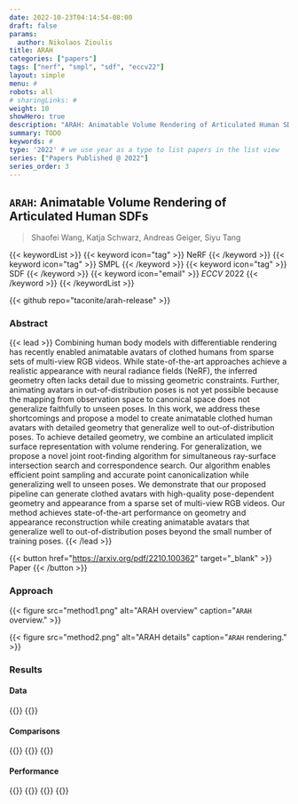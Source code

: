 ```yaml
---
date: 2022-10-23T04:14:54-08:00
draft: false
params:
  author: Nikolaos Zioulis
title: ARAH
categories: ["papers"]
tags: ["nerf", "smpl", "sdf", "eccv22"]
layout: simple
menu: #
robots: all
# sharingLinks: #
weight: 10
showHero: true
description: "ARAH: Animatable Volume Rendering of Articulated Human SDFs"
summary: TODO
keywords: #
type: '2022' # we use year as a type to list papers in the list view
series: ["Papers Published @ 2022"]
series_order: 3
---
```


## `ARAH`: Animatable Volume Rendering of Articulated Human SDFs

> Shaofei Wang, Katja Schwarz, Andreas Geiger, Siyu Tang

{{< keywordList >}}
{{< keyword icon="tag" >}} NeRF {{< /keyword >}}
{{< keyword icon="tag" >}} SMPL {{< /keyword >}}
{{< keyword icon="tag" >}} SDF {{< /keyword >}}
{{< keyword icon="email" >}} *ECCV* 2022 {{< /keyword >}}
{{< /keywordList >}}

{{< github repo="taconite/arah-release" >}}

### Abstract
{{< lead >}}
Combining human body models with differentiable rendering has recently enabled animatable avatars of clothed humans from sparse sets of multi-view RGB videos. While state-of-the-art approaches achieve a realistic appearance with neural radiance fields (NeRF), the inferred geometry often lacks detail due to missing geometric constraints. Further, animating avatars in out-of-distribution poses is not yet possible because the mapping from observation space to canonical space does not generalize faithfully to unseen poses. In this work, we address these shortcomings and propose a model to create animatable clothed human avatars with detailed geometry that generalize well to out-of-distribution poses. To achieve detailed geometry, we combine an articulated implicit surface representation with volume rendering. For generalization, we propose a novel joint root-finding algorithm for simultaneous ray-surface intersection search and correspondence search. Our algorithm enables efficient point sampling and accurate point canonicalization while generalizing well to unseen poses. We demonstrate that our proposed pipeline can generate clothed avatars with high-quality pose-dependent geometry and appearance from a sparse set of multi-view RGB videos. Our method achieves state-of-the-art performance on geometry and appearance reconstruction while creating animatable avatars that generalize well to out-of-distribution poses beyond the small number of training poses.
{{< /lead >}}

{{< button href="https://arxiv.org/pdf/2210.100362" target="_blank" >}}
Paper
{{< /button >}}

### Approach

{{< figure
    src="method1.png"
    alt="ARAH overview"
    caption="`ARAH` overview."
    >}}

{{< figure
    src="method2.png"
    alt="ARAH details"
    caption="`ARAH` rendering."
    >}}

### Results

#### Data
{{<badge label="test" message="ZJU_MOCAP" color="yellowgreen" logo="github" link="https://github.com/zju3dv/neuralbody/blob/master/INSTALL.md#zju-mocap-dataset" target="_blank">}}
{{<badge label="test" message="Human3.6M" color="critical" logo="link" link="http://vision.imar.ro/human3.6m/description.php" target="_blank">}}

#### Comparisons
{{<badge label="body--NeRF" message="NeuralBody" color="coral" logo="github" link="https://github.com/zju3dv/neuralbody" target="_blank">}}
{{<badge label="body--NeRF" message="A--NeRF" color="orange" logo="github" link="https://github.com/LemonATsu/A-NeRF" target="_blank">}}
{{<badge label="body--NeRF" message="AnimatableNeRF" color="cyan" logo="github" link="https://github.com/zju3dv/animatable_nerf" target="_blank">}}

#### Performance
{{<badge label="train" message="1.5d" color="informational" logo="link" >}}
{{<badge label="train" message="4_x_2080_Ti" color="informational" logo="link" >}}
{{<badge label="render" message="10--20sec" color="informational" logo="link" >}}
{{<badge label="render" message="512_x_512" color="informational" logo="link" >}}